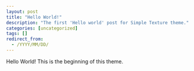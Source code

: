 ```yaml
---
layout: post
title: "Hello World!"
description: "The first 'Hello world' post for Simple Texture theme."
categories: [uncategorized]
tags: []
redirect_from:
  - /YYYY/MM/DD/
---
```

Hello World! This is the beginning of this theme.
